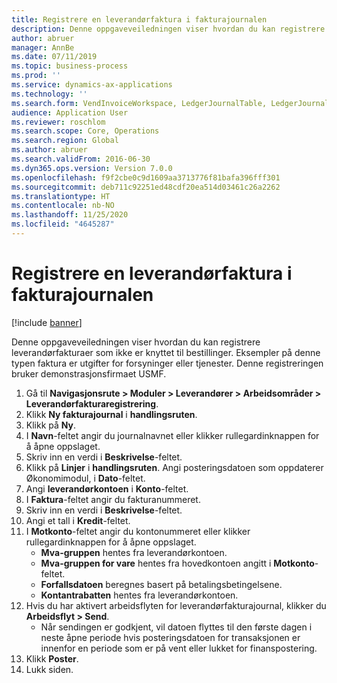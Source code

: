 ```yaml
---
title: Registrere en leverandørfaktura i fakturajournalen
description: Denne oppgaveveiledningen viser hvordan du kan registrere leverandørfakturaer som ikke er knyttet til bestillinger.
author: abruer
manager: AnnBe
ms.date: 07/11/2019
ms.topic: business-process
ms.prod: ''
ms.service: dynamics-ax-applications
ms.technology: ''
ms.search.form: VendInvoiceWorkspace, LedgerJournalTable, LedgerJournalTransVendInvoice
audience: Application User
ms.reviewer: roschlom
ms.search.scope: Core, Operations
ms.search.region: Global
ms.author: abruer
ms.search.validFrom: 2016-06-30
ms.dyn365.ops.version: Version 7.0.0
ms.openlocfilehash: f9f2cbe0c9d1609aa3713776f81bafa396fff301
ms.sourcegitcommit: deb711c92251ed48cdf20ea514d03461c26a2262
ms.translationtype: HT
ms.contentlocale: nb-NO
ms.lasthandoff: 11/25/2020
ms.locfileid: "4645287"
---
```

# <a name="record-a-vendor-invoice-in-the-invoice-journal"></a>Registrere en leverandørfaktura i fakturajournalen

[!include [banner](../../includes/banner.md)]

Denne oppgaveveiledningen viser hvordan du kan registrere leverandørfakturaer som ikke er knyttet til bestillinger. Eksempler på denne typen faktura er utgifter for forsyninger eller tjenester.  Denne registreringen bruker demonstrasjonsfirmaet USMF.

1. Gå til **Navigasjonsrute > Moduler > Leverandører > Arbeidsområder > Leverandørfakturaregistrering**.
2. Klikk **Ny fakturajournal** i **handlingsruten**.
3. Klikk på **Ny**.
4. I **Navn**-feltet angir du journalnavnet eller klikker rullegardinknappen for å åpne oppslaget.
5. Skriv inn en verdi i **Beskrivelse**-feltet.
6. Klikk på **Linjer** i **handlingsruten**. Angi posteringsdatoen som oppdaterer Økonomimodul, i **Dato**-feltet.  
7. Angi **leverandørkontoen** i **Konto**-feltet.
8. I **Faktura**-feltet angir du fakturanummeret.
9. Skriv inn en verdi i **Beskrivelse**-feltet.
10. Angi et tall i **Kredit**-feltet.
11. I **Motkonto**-feltet angir du kontonummeret eller klikker rullegardinknappen for å åpne oppslaget.
    * **Mva-gruppen** hentes fra leverandørkontoen.  
    * **Mva-gruppen for vare** hentes fra hovedkontoen angitt i **Motkonto**-feltet.  
    * **Forfallsdatoen** beregnes basert på betalingsbetingelsene.  
    * **Kontantrabatten** hentes fra leverandørkontoen.
12. Hvis du har aktivert arbeidsflyten for leverandørfakturajournal, klikker du **Arbeidsflyt > Send**.
    * Når sendingen er godkjent, vil datoen flyttes til den første dagen i neste åpne periode hvis posteringsdatoen for transaksjonen er innenfor en periode som er på vent eller lukket for finanspostering.
12. Klikk **Poster**.
13. Lukk siden.

